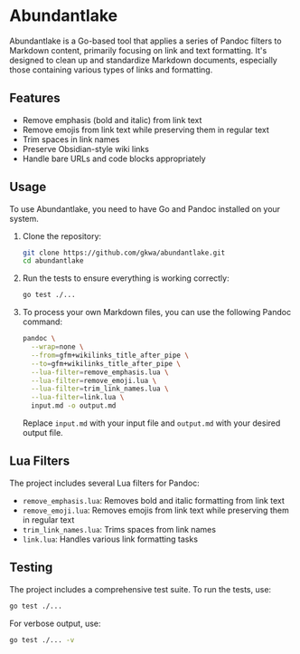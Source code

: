 # Abundantlake

Abundantlake is a Go-based tool that applies a series of Pandoc filters to Markdown content, primarily focusing on link and text formatting. It's designed to clean up and standardize Markdown documents, especially those containing various types of links and formatting.

## Features

- Remove emphasis (bold and italic) from link text
- Remove emojis from link text while preserving them in regular text
- Trim spaces in link names
- Preserve Obsidian-style wiki links
- Handle bare URLs and code blocks appropriately

## Usage

To use Abundantlake, you need to have Go and Pandoc installed on your system.

1. Clone the repository:
   ```bash
   git clone https://github.com/gkwa/abundantlake.git
   cd abundantlake
   ```

2. Run the tests to ensure everything is working correctly:
   ```bash
   go test ./...
   ```

3. To process your own Markdown files, you can use the following Pandoc command:
   ```bash
   pandoc \
     --wrap=none \
     --from=gfm+wikilinks_title_after_pipe \
     --to=gfm+wikilinks_title_after_pipe \
     --lua-filter=remove_emphasis.lua \
     --lua-filter=remove_emoji.lua \
     --lua-filter=trim_link_names.lua \
     --lua-filter=link.lua \
     input.md -o output.md
   ```

   Replace `input.md` with your input file and `output.md` with your desired output file.

## Lua Filters

The project includes several Lua filters for Pandoc:

- `remove_emphasis.lua`: Removes bold and italic formatting from link text
- `remove_emoji.lua`: Removes emojis from link text while preserving them in regular text
- `trim_link_names.lua`: Trims spaces from link names
- `link.lua`: Handles various link formatting tasks

## Testing

The project includes a comprehensive test suite. To run the tests, use:

```bash
go test ./...
```

For verbose output, use:

```bash
go test ./... -v
```

